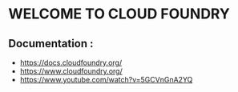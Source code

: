 # WELCOME TO CLOUD FOUNDRY

## Documentation :
- https://docs.cloudfoundry.org/
- https://www.cloudfoundry.org/
- https://www.youtube.com/watch?v=5GCVnGnA2YQ